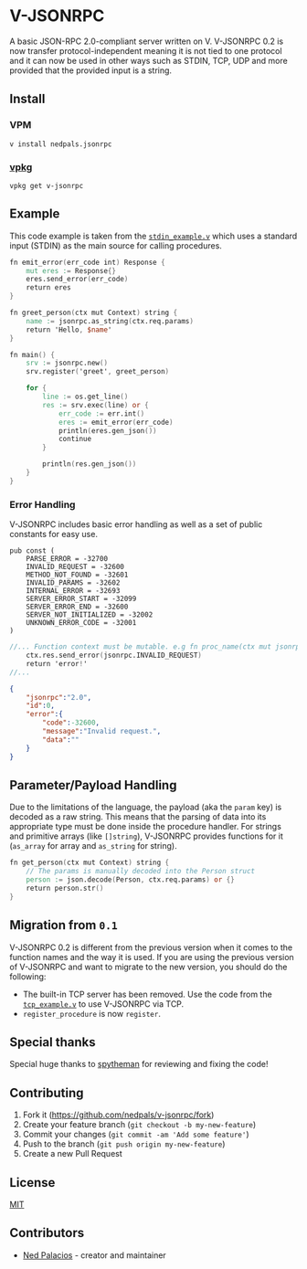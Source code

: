 # V-JSONRPC
A basic JSON-RPC 2.0-compliant server written on V. V-JSONRPC 0.2 is now transfer protocol-independent meaning it is not tied to one protocol and it can now be used in other ways such as STDIN, TCP, UDP and more provided that the provided input is a string.

## Install
### VPM
```
v install nedpals.jsonrpc
```

### [vpkg](https://github.com/vpkg-project/vpkg)
```
vpkg get v-jsonrpc
```

## Example
This code example is taken from the [`stdin_example.v`](examples/stdin_example.v) which uses a standard input (STDIN) as the main source for calling procedures.

```v
fn emit_error(err_code int) Response {
    mut eres := Response{}
    eres.send_error(err_code)
    return eres
}

fn greet_person(ctx mut Context) string {
    name := jsonrpc.as_string(ctx.req.params)
    return 'Hello, $name'
}

fn main() {
    srv := jsonrpc.new()
    srv.register('greet', greet_person)

    for {
        line := os.get_line()
        res := srv.exec(line) or { 
            err_code := err.int()
            eres := emit_error(err_code)
            println(eres.gen_json())
            continue
        }

        println(res.gen_json())
    }
}
```

### Error Handling
V-JSONRPC includes basic error handling as well as a set of public constants for easy use.
```golang
pub const (
    PARSE_ERROR = -32700
    INVALID_REQUEST = -32600
    METHOD_NOT_FOUND = -32601
    INVALID_PARAMS = -32602
    INTERNAL_ERROR = -32693    
    SERVER_ERROR_START = -32099
    SERVER_ERROR_END = -32600
    SERVER_NOT_INITIALIZED = -32002
    UNKNOWN_ERROR_CODE = -32001
)
```

```v
//... Function context must be mutable. e.g fn proc_name(ctx mut jsonrpc.Context)
    ctx.res.send_error(jsonrpc.INVALID_REQUEST)
    return 'error!'
//...
```

```json
{
    "jsonrpc":"2.0",
    "id":0,
    "error":{
        "code":-32600,
        "message":"Invalid request.",
        "data":""
    }
}
```

## Parameter/Payload Handling
Due to the limitations of the language, the payload (aka the `param` key) is decoded as a raw string. This means that the parsing of data into its appropriate type must be done inside the procedure handler. For strings and primitive arrays (like `[]string`), V-JSONRPC provides functions for it (`as_array` for array and `as_string` for string).

```v
fn get_person(ctx mut Context) string {
    // The params is manually decoded into the Person struct
    person := json.decode(Person, ctx.req.params) or {}
    return person.str()
}
```

## Migration from `0.1`
V-JSONRPC 0.2 is different from the previous version when it comes to the function names and the way it is used. If you are using the previous version of V-JSONRPC and want to migrate to the new version, you should do the following:

- The built-in TCP server has been removed. Use the code from the [`tcp_example.v`](examples/tcp_example.v) to use V-JSONRPC via TCP.
- `register_procedure` is now `register`.

## Special thanks
Special huge thanks to [spytheman](https://github.com/spytheman/) for reviewing and fixing the code!

## Contributing
1. Fork it (<https://github.com/nedpals/v-jsonrpc/fork>)
2. Create your feature branch (`git checkout -b my-new-feature`)
3. Commit your changes (`git commit -am 'Add some feature'`)
4. Push to the branch (`git push origin my-new-feature`)
5. Create a new Pull Request

## License
[MIT](LICENSE)

## Contributors

- [Ned Palacios](https://github.com/nedpals) - creator and maintainer
